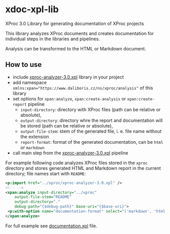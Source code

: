 # xdoc-xpl-lib

XProc 3.0 Library for generating documentation of XProc projects

This library analyzes XProc documents and creates documentation for individual steps in the libraries and pipelines.

Analysis can be transformed to the HTML or Markdown document.

## How to use

- include [xproc-analyzer-3.0.xpl](src/xproc/xproc-analyzer-3.0.xpl) library in your project
- add namespace `xmlns:xpan="https://www.daliboris.cz/ns/xproc/analysis"` of this library
- set options for `xpan:analyze`, `xpan:create-analysis` or `xpan:create-report` pipeline
  - `input-directory`: directory with XProc files (path can be relative or absolute), 
  - `output-directory`: directory whre the report and documentation will be stored (path can be relative or absolute), 
  - `output-file-stem`: stem of the generated file, i. e. file name without the extension
  - `report-format`: format of the generated documentation, can be `html` or `markdown`
- call main step from the [xproc-analyzer-3.0.xpl](src/xproc/xproc-analyzer-3.0.xpl) pipeline

For example following code analyzes XProc files stored in the `xproc` directory and stores generated HTML and Markdown report in the current directory; file names start with `README`:

```xml
<p:import href="../xproc/xproc-analyzer-3.0.xpl" />
<!-- --> 
<xpan:analyze input-directory="../xproc" 
	output-file-stem="README"
	output-directory="."
	debug-path="{$debug-path}" base-uri="{$base-uri}">
 <p:with-option name="documentation-format" select="('markdown', 'html')" />
</xpan:analyze>
```	

For full example see [documentation.xpl](src/documentation/documentation.xpl) file.